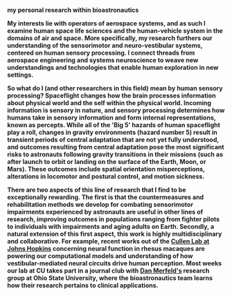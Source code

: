 <b>my personal research within bioastronautics<b>

My interests lie with operators of aerospace systems, and as such I examine human space life sciences and the human-vehicle system in the domains of air and space. More specifically, my research furthers our understanding of the sensorimotor and neuro-vestibular systems, centered on human sensory processing. I connect threads from aerospace engineering and systems neuroscience to weave new understandings and technologies that enable human exploration in new settings.

So what do I (and other researchers in this field) mean by human sensory processing? Spaceflight changes how the brain processes information about physical world and the self within the physical world. Incoming information is sensory in nature, and sensory processing determines how humans take in sensory information and form internal representations, known as percepts. While all of the 'Big 5' hazards of human spaceflight play a roll, changes in gravity environments (hazard number 5) result in transient periods of central adaptation that are not yet fully understood, and outcomes resulting from central adaptation pose the most significant risks to astronauts following gravity transitions in their missions (such as after launch to orbit or landing on the surface of the Earth, Moon, or Mars). These outcomes include spatial orientation misperceptions, alterations in locomotor and postural control, and motion sickness. 

There are two aspects of this line of research that I find to be exceptionally rewarding. The first is that the countermeasures and rehabilitation methods we develop for combating sensorimotor impairments experienced by astronauts are useful in other lines of research, improving outcomes in populations ranging from fighter pilots to individuals with impairments and aging adults on Earth. Secondly, a natural extension of this first aspect, this work is highly multidisciplinary and collaborative. For example, recent works out of the [Cullen Lab at Johns Hopkins](https://thecullenlab.org/publications/) concerning neural function in rhesus macaques are powering our computational models and understanding of how vestibular-mediated neural circuits drive human perception. Most weeks our lab at CU takes part in a journal club with [Dan Merfeld's](https://medicine.osu.edu/find-faculty/clinical/otolaryngology/dan-merfeld-phd) research group at Ohio State University, where the bioastronautics team learns how their research pertains to clinical applications.  